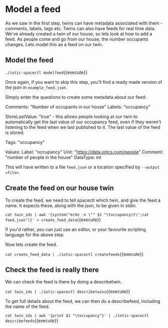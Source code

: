# Model a feed

As we saw in the first step, twins can have metadata associated with them - comments, labels, tags etc.
Twins can also have feeds for real time data.
We've already created a twin of our house, so lets look at how to add a feed.
As people come and go from our house, the number occupants changes. Lets model this as a feed on our twin.

## Model the feed

`./iotic-spacectl modelfeed`{{execute}}

Once again, if you want to skip this step, you'll find a ready made version of the json in `example_feed.json`.

Simply enter the questions to create some metadata about our feed:

Comments: "Number of occupants in our house"
Labels: "occupancy"

StoreLastValue: "true" - this allows people looking at our twin to automatically get the last value of our occupancy feed,
even if they weren't listening to the feed when we last published to it. The last value of the feed is stored.

Tags: "occupancy"

Values:
Label: "occupancy"
Unit: "https://data.iotics.com/people"
Comment: "number of people in the house"
DataType: int

This will have written to a file `feed.json` or a location specified by `--output <file>`.

## Create the feed on our house twin

To create the feed, we need to tell spacectl which twin, and give the feed a name. It expects these, along with the json, to be given in stdin.

`cat twin_ids | awk '{system("echo -n \"" $1 "\toccupancy\t\";cat feed.json")}' > create_feed_data`{{execute}}

If you'd rather, you can just use an editor, or your favourite scripting language for the above step.

Now lets create the feed.

`cat create_feed_data | ./iotic-spacectl createfeeds`{{execute}}

## Check the feed is really there

We can check the feed is there by doing a describetwin.

`cat twin_ids | ./iotic-spacectl describetwins`{{execute}}

To get full details about the feed, we can then do a describefeed, including the name of the feed.

`cat twin_ids | awk '{print $1 "\toccupancy"}' | ./iotic-spacectl describefeeds`{{execute}}
